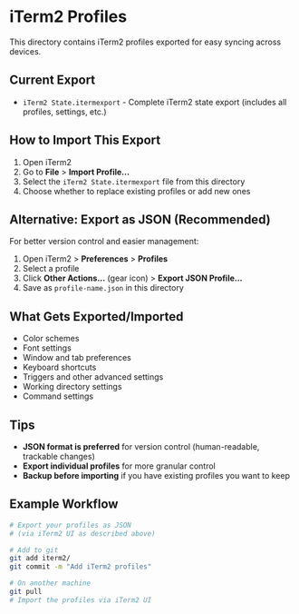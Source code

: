 # iTerm2 Profiles

This directory contains iTerm2 profiles exported for easy syncing across devices.

## Current Export

- `iTerm2 State.itermexport` - Complete iTerm2 state export (includes all profiles, settings, etc.)

## How to Import This Export

1. Open iTerm2
2. Go to **File** > **Import Profile...**
3. Select the `iTerm2 State.itermexport` file from this directory
4. Choose whether to replace existing profiles or add new ones

## Alternative: Export as JSON (Recommended)

For better version control and easier management:

1. Open iTerm2 > **Preferences** > **Profiles**
2. Select a profile
3. Click **Other Actions...** (gear icon) > **Export JSON Profile...**
4. Save as `profile-name.json` in this directory

## What Gets Exported/Imported

- Color schemes
- Font settings
- Window and tab preferences
- Keyboard shortcuts
- Triggers and other advanced settings
- Working directory settings
- Command settings

## Tips

- **JSON format is preferred** for version control (human-readable, trackable changes)
- **Export individual profiles** for more granular control
- **Backup before importing** if you have existing profiles you want to keep

## Example Workflow

```bash
# Export your profiles as JSON
# (via iTerm2 UI as described above)

# Add to git
git add iterm2/
git commit -m "Add iTerm2 profiles"

# On another machine
git pull
# Import the profiles via iTerm2 UI
``` 